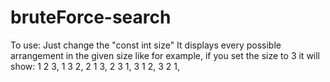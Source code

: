 # bruteForce-search
To use: 
Just change the "const int size" 
It displays every possible arrangement in the given size
like for example, if you set the size to 3 it will show:
1 2 3, 
1 3 2, 
2 1 3, 
2 3 1, 
3 1 2, 
3 2 1, 
